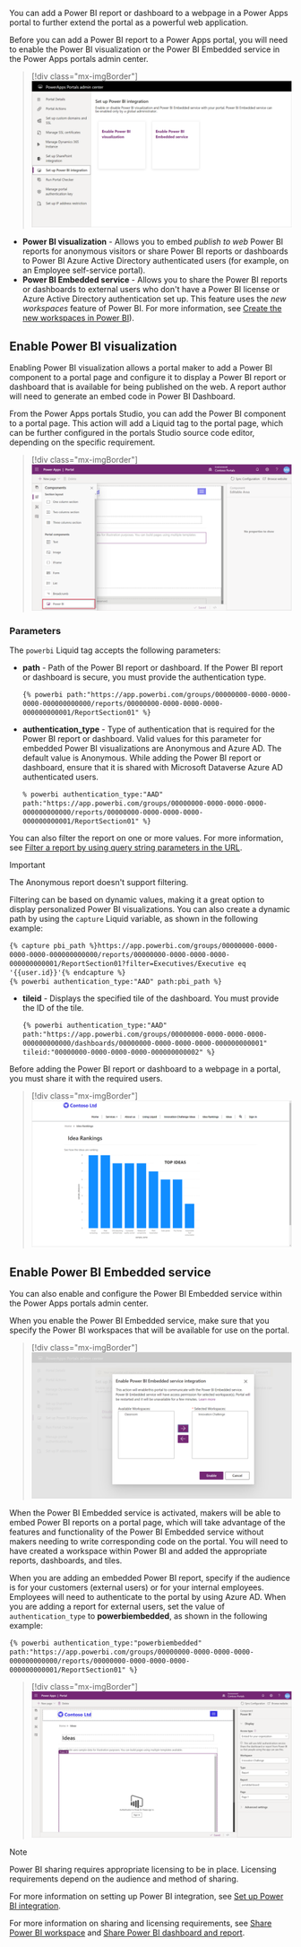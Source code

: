 You can add a Power BI report or dashboard to a webpage in a Power Apps portal to further extend the portal as a powerful web application.

Before you can add a Power BI report to a Power Apps portal, you will need to enable the Power BI visualization or the Power BI Embedded service in the Power Apps portals admin center.

> [!div class="mx-imgBorder"]
> [![Screenshot of the admin center Set up Power BI integration with Enable Power BI visualization and Enable Power BI Embedded service features.](../media/enable-power-bi.png)](../media/enable-power-bi.png#lightbox)

- **Power BI visualization** - Allows you to embed *publish to web* Power BI reports for anonymous visitors or share Power BI reports or dashboards to Power BI Azure Active Directory authenticated users (for example, on an Employee self-service portal).
- **Power BI Embedded service** - Allows you to share the Power BI reports or dashboards to external users who don't have a Power BI license or Azure Active Directory authentication set up. This feature uses the *new workspaces* feature of Power BI. For more information, see [Create the new workspaces in Power BI](/power-bi/collaborate-share/service-create-the-new-workspaces/?azure-portal=true)).

## Enable Power BI visualization

Enabling Power BI visualization allows a portal maker to add a Power BI component to a portal page and configure it to display a Power BI report or dashboard that is available for being published on the web. A report author will need to generate an embed code in Power BI Dashboard.  

From the Power Apps portals Studio, you can add the Power BI component to a portal page. This action will add a Liquid tag to the portal page, which can be further configured in the portals Studio source code editor, depending on the specific requirement.

> [!div class="mx-imgBorder"]
> [![Screenshot of the Portal components with Power BI highlighted.](../media/power-bi-component.png)](../media/power-bi-component.png#lightbox)

### Parameters

The `powerbi` Liquid tag accepts the following parameters:

- **path** - Path of the Power BI report or dashboard. If the Power BI report or dashboard is secure, you must provide the authentication type.

   ```twig
   {% powerbi path:"https://app.powerbi.com/groups/00000000-0000-0000-0000-000000000000/reports/00000000-0000-0000-0000-000000000001/ReportSection01" %}
   ```

- **authentication_type** - Type of authentication that is required for the Power BI report or dashboard. Valid values for this parameter for embedded Power BI visualizations are Anonymous and Azure AD. The default value is Anonymous. While adding the Power BI report or dashboard, ensure that it is shared with Microsoft Dataverse Azure AD authenticated users.

   ```twig
   % powerbi authentication_type:"AAD" path:"https://app.powerbi.com/groups/00000000-0000-0000-0000-000000000000/reports/00000000-0000-0000-0000-000000000001/ReportSection01" %}
   ```

You can also filter the report on one or more values. For more information, see [Filter a report by using query string parameters in the URL](/power-bi/service-url-filters/?azure-portal=true).

> [!IMPORTANT]
> The Anonymous report doesn't support filtering.

Filtering can be based on dynamic values, making it a great option to display personalized Power BI visualizations. You can also create a dynamic path by using the `capture` Liquid variable, as shown in the following example:

```twig
{% capture pbi_path %}https://app.powerbi.com/groups/00000000-0000-0000-0000-000000000000/reports/00000000-0000-0000-0000-000000000001/ReportSection01?filter=Executives/Executive eq '{{user.id}}'{% endcapture %}
{% powerbi authentication_type:"AAD" path:pbi_path %}
```

- **tileid** - Displays the specified tile of the dashboard. You must provide the ID of the tile.

   ```twig
   {% powerbi authentication_type:"AAD" path:"https://app.powerbi.com/groups/00000000-0000-0000-0000-000000000000/dashboards/00000000-0000-0000-0000-000000000001"     tileid:"00000000-0000-0000-0000-000000000002" %}
   ```

Before adding the Power BI report or dashboard to a webpage in a portal, you must share it with the required users.

> [!div class="mx-imgBorder"]
> [![Screenshot example of Power BI chart on a portal page.](../media/power-bi-page.png)](../media/power-bi-page.png#lightbox)

## Enable Power BI Embedded service

You can also enable and configure the Power BI Embedded service within the Power Apps portals admin center.  

When you enable the Power BI Embedded service, make sure that you specify the Power BI workspaces that will be available for use on the portal.

> [!div class="mx-imgBorder"]
> [![Screenshot of the Enable Power BI Embedded service integration window.](../media/power-bi-embedded.png)](../media/power-bi-embedded.png#lightbox)

When the Power BI Embedded service is activated, makers will be able to embed Power BI reports on a portal page, which will take advantage of the features and functionality of the Power BI Embedded service without makers needing to write corresponding code on the portal. You will need to have created a workspace within Power BI and added the appropriate reports, dashboards, and tiles.

When you are adding an embedded Power BI report, specify if the audience is for your customers (external users) or for your internal employees. Employees will need to authenticate to the portal by using Azure AD. When you are adding a report for external users, set the value of `authentication_type` to **powerbiembedded**, as shown in the following example:

```twig
{% powerbi authentication_type:"powerbiembedded" path:"https://app.powerbi.com/groups/00000000-0000-0000-0000-000000000000/reports/00000000-0000-0000-0000-000000000001/ReportSection01" %}
```

> [!div class="mx-imgBorder"]
> [![Screenshot of an organization embedded Power BI report.](../media/organization-embedded-power-bi.png)](../media/organization-embedded-power-bi.png#lightbox)

> [!NOTE]
> Power BI sharing requires appropriate licensing to be in place. Licensing requirements depend on the audience and method of sharing.

For more information on setting up Power BI integration, see [Set up Power BI integration](/powerapps/maker/portals/admin/set-up-power-bi-integration/?azure-portal=true).

For more information on sharing and licensing requirements, see [Share Power BI workspace](/power-bi/service-how-to-collaborate-distribute-dashboards-reports#collaborate-with-coworkers-in-an-app-workspace/?azure-portal=true) and [Share Power BI dashboard and report](/power-bi/service-share-dashboards/?azure-portal=true).